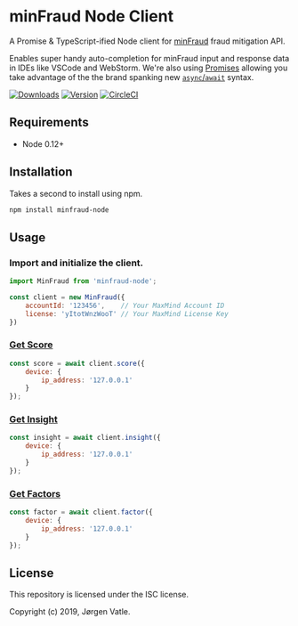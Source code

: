 # minFraud Node Client
A Promise & TypeScript-ified Node client for [minFraud](https://www.maxmind.com/en/solutions/minfraud-services) fraud 
mitigation API.

Enables super handy auto-completion for minFraud input and response data in IDEs like VSCode and WebStorm. We're also
using [Promises](https://developer.mozilla.org/en-US/docs/Web/JavaScript/Reference/Global_Objects/Promise) allowing
you take advantage of the the brand spanking new
[`async`/`await`](https://developer.mozilla.org/en-US/docs/Web/JavaScript/Reference/Statements/async_function)
syntax.

[![Downloads](https://img.shields.io/npm/dt/minfraud-node.svg)](https://www.npmjs.com/package/minfraud-node)
[![Version](https://img.shields.io/npm/v/minfraud-node.svg)](https://www.npmjs.com/package/minfraud-node)
[![CircleCI](https://circleci.com/gh/JorgenVatle/minfraud-node.svg?style=svg)](https://circleci.com/gh/JorgenVatle/minfraud-node)

## Requirements
- Node 0.12+

## Installation
Takes a second to install using npm.
```bash
npm install minfraud-node 
```

## Usage

### Import and initialize the client.
```js
import MinFraud from 'minfraud-node';

const client = new MinFraud({
    accountId: '123456',    // Your MaxMind Account ID
    license: 'yItotWnzWooT' // Your MaxMind License Key
}) 
```

### [Get Score](https://dev.maxmind.com/minfraud/#Response_Body_Examples)
```js
const score = await client.score({
    device: {
        ip_address: '127.0.0.1'
    }
});
```

### [Get Insight](https://dev.maxmind.com/minfraud/#Response_Body_Examples)
```js
const insight = await client.insight({
    device: {
        ip_address: '127.0.0.1'
    }
});
```

### [Get Factors](https://dev.maxmind.com/minfraud/#Response_Body_Examples)
```js
const factor = await client.factor({
    device: {
        ip_address: '127.0.0.1'
    }
});
```

## License
This repository is licensed under the ISC license.

Copyright (c) 2019, Jørgen Vatle.
